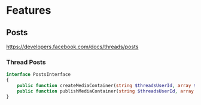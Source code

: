 # Features

## Posts
https://developers.facebook.com/docs/threads/posts

### Thread Posts
```php
interface PostsInterface
{
    public function createMediaContainer(string $threadsUserId, array $data): Response;
    public function publishMediaContainer(string $threadsUserId, array $data): Response;
}
```


